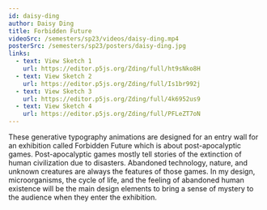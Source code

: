 ```yaml
---
id: daisy-ding
author: Daisy Ding
title: Forbidden Future
videoSrc: /semesters/sp23/videos/daisy-ding.mp4
posterSrc: /semesters/sp23/posters/daisy-ding.jpg
links:
  - text: View Sketch 1
    url: https://editor.p5js.org/Zding/full/ht9sNko8H
  - text: View Sketch 2
    url: https://editor.p5js.org/Zding/full/Is1br992j
  - text: View Sketch 3
    url: https://editor.p5js.org/Zding/full/4k6952us9
  - text: View Sketch 4
    url: https://editor.p5js.org/Zding/full/PFLeZT7oN
---
```


These generative typography animations are designed for an entry wall for an exhibition called Forbidden Future which is about post-apocalyptic games. Post-apocalyptic games mostly tell stories of the extinction of human civilization due to disasters. Abandoned technology, nature, and unknown creatures are always the features of those games. In my design, microorganisms, the cycle of life, and the feeling of abandoned human existence will be the main design elements to bring a sense of mystery to the audience when they enter the exhibition.